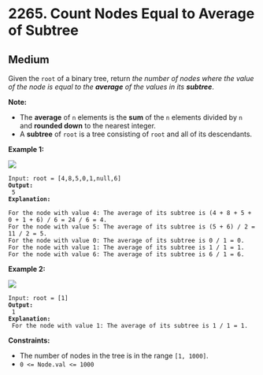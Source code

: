 # 2265. Count Nodes Equal to Average of Subtree

## Medium



Given the `root` of a binary tree, return _the number of nodes where the value of the node is equal to the **average** of the values in its **subtree**_.

**Note:**

* The **average** of `n` elements is the **sum** of the `n` elements divided by `n` and **rounded down** to the nearest integer.
* A **subtree** of `root` is a tree consisting of `root` and all of its descendants.

&#x20;

**Example 1:**

![](https://assets.leetcode.com/uploads/2022/03/15/image-20220315203925-1.png)

<pre><code>Input: root = [4,8,5,0,1,null,6]
<strong>Output:
</strong> 5
<strong>Explanation:
</strong> 
For the node with value 4: The average of its subtree is (4 + 8 + 5 + 0 + 1 + 6) / 6 = 24 / 6 = 4.
For the node with value 5: The average of its subtree is (5 + 6) / 2 = 11 / 2 = 5.
For the node with value 0: The average of its subtree is 0 / 1 = 0.
For the node with value 1: The average of its subtree is 1 / 1 = 1.
For the node with value 6: The average of its subtree is 6 / 1 = 6.
</code></pre>

**Example 2:**

![](https://assets.leetcode.com/uploads/2022/03/26/image-20220326133920-1.png)

<pre><code>Input: root = [1]
<strong>Output:
</strong> 1
<strong>Explanation:
</strong> For the node with value 1: The average of its subtree is 1 / 1 = 1.
</code></pre>

&#x20;

**Constraints:**

* The number of nodes in the tree is in the range `[1, 1000]`.
* `0 <= Node.val <= 1000`
